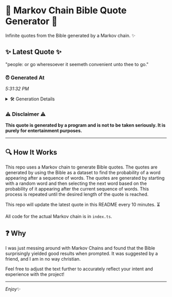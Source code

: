 # 📖 Markov Chain Bible Quote Generator 📖

Infinite quotes from the Bible generated by a Markov chain. ✨

## ✨ Latest Quote ✨
"people: or go wheresoever it seemeth convenient unto thee to go."

### ⏰ Generated At
*5:31:32 PM*

<details>
    <summary>🛠️ Generation Details</summary>
    <p>
        <strong>🌱 Seed:</strong> people:<br>
        <strong>🔄 Iterations:</strong> 10<br>
        <strong>📜 Context History:</strong><br>[ people: ]: or<br>[ people:, or ]: go<br>[ people:, or, go ]: wheresoever<br>[ people:, or, go, wheresoever ]: it<br>[ people:, or, go, wheresoever, it ]: seemeth<br>[ people:, or, go, wheresoever, it, seemeth ]: convenient<br>[ or, go, wheresoever, it, seemeth, convenient ]: unto<br>[ go, wheresoever, it, seemeth, convenient, unto ]: thee<br>[ wheresoever, it, seemeth, convenient, unto, thee ]: to<br>[ it, seemeth, convenient, unto, thee, to ]: go.<br>
    </p>
</details>

### ⚠️ Disclaimer ⚠️
**This quote is generated by a program and is not to be taken seriously. It is purely for entertainment purposes.**

---

## 🔍 How It Works

This repo uses a Markov chain to generate Bible quotes. The quotes are generated by using the Bible as a dataset to find the probability of a word appearing after a sequence of words. The quotes are generated by starting with a random word and then selecting the next word based on the probability of it appearing after the current sequence of words. This process is repeated until the desired length of the quote is reached.

This repo will update the latest quote in this README every 10 minutes. ⏳

All code for the actual Markov chain is in `index.ts`.

## ❓ Why

I was just messing around with Markov Chains and found that the Bible surprisingly yielded good results when prompted. 
It was suggested by a friend, and I am in no way christian.

Feel free to adjust the text further to accurately reflect your intent and experience with the project!

---

*Enjoy*✨
